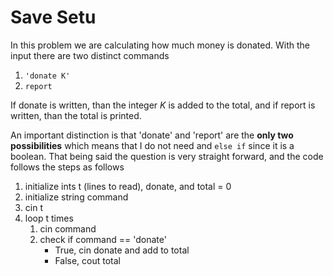 # Save Setu

In this problem we are calculating how much money is donated. With the input there are two distinct commands

1. `'donate K'`
2. `report`

If donate is written, than the integer _K_ is added to the total, and if report is written, than the total is printed.

An important distinction is that 'donate' and 'report' are the **only two possibilities** which means that I do not need and `else if` since it is a boolean. That being said the question is very straight forward, and the code follows the steps as follows

1. initialize ints t (lines to read), donate, and total = 0
2. initialize string command
3. cin t
4. loop t times
   1. cin command
   2. check if command == 'donate'
      - True, cin donate and add to total
      - False, cout total
